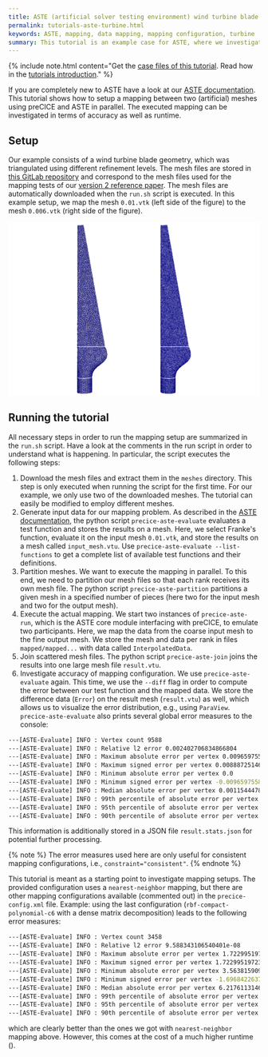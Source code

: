 ```yaml
---
title: ASTE (artificial solver testing environment) wind turbine blade tutorial
permalink: tutorials-aste-turbine.html
keywords: ASTE, mapping, data mapping, mapping configuration, turbine
summary: This tutorial is an example case for ASTE, where we investigate different preCICE mappings using ASTE.
---
```


{% include note.html content="Get the [case files of this tutorial](https://github.com/precice/tutorials/tree/master/aste-turbine). Read how in the [tutorials introduction](https://precice.org/tutorials.html)." %}

If you are completely new to ASTE have a look at our [ASTE documentation](https://precice.org/tooling-aste.html). This tutorial shows how to setup a mapping between two (artificial) meshes using preCICE and ASTE in parallel. The executed mapping can be investigated in terms of accuracy as well as runtime.

## Setup

Our example consists of a wind turbine blade geometry, which was triangulated using different refinement levels. The mesh files are stored in [this GitLab repository](https://gitlab.lrz.de/precice/precice2-ref-paper-setup) and correspond to the mesh files used for the mapping tests of our [version 2 reference paper](https://doi.org/10.12688/openreseurope.14445.1). The mesh files are automatically downloaded when the `run.sh` script is executed. In this example setup, we map the mesh `0.01.vtk` (left side of the figure) to the mesh `0.006.vtk` (right side of the figure).

![Turbine setup](images/tutorials-aste-turbine-setup.png)

## Running the tutorial

All necessary steps in order to run the mapping setup are summarized in the `run.sh` script. Have a look at the comments in the run script in order to understand what is happening. In particular, the script executes the following steps:

1. Download the mesh files and extract them in the `meshes` directory. This step is only executed when running the script for the first time. For our example, we only use two of the downloaded meshes. The tutorial can easily be modified to employ different meshes.
2. Generate input data for our mapping problem. As described in the [ASTE documentation](https://precice.org/tooling-aste.html#precice-aste-evaluate), the python script `precice-aste-evaluate` evaluates a test function and stores the results on a mesh. Here, we select Franke's function, evaluate it on the input mesh `0.01.vtk`, and store the results on a mesh called `input_mesh.vtu`. Use `precice-aste-evaluate --list-functions` to get a complete list of available test functions and their definitions.
3. Partition meshes. We want to execute the mapping in parallel. To this end, we need to partition our mesh files so that each rank receives its own mesh file. The python script `precice-aste-partition` partitions a given mesh in a specified number of pieces (here two for the input mesh and two for the output mesh).
4. Execute the actual mapping. We start two instances of `precice-aste-run`, which is the ASTE core module interfacing with preCICE, to emulate two participants. Here, we map the data from the coarse input mesh to the fine output mesh. We store the mesh and data per rank in files `mapped/mapped...` with data called `InterpolatedData`.
5. Join scattered mesh files. The python script `precice-aste-join` joins the results into one large mesh file `result.vtu`.
6. Investigate accuracy of mapping configuration. We use `precice-aste-evaluate` again. This time, we use the `--diff` flag in order to compute the error between our test function and the mapped data. We store the difference data (`Error`) on the result mesh (`result.vtu`) as well, which allows us to visualize the error distribution, e.g., using `ParaView`. `precice-aste-evaluate` also prints several global error measures to the console:

```bash
---[ASTE-Evaluate] INFO : Vertex count 9588
---[ASTE-Evaluate] INFO : Relative l2 error 0.002402706834866804
---[ASTE-Evaluate] INFO : Maximum absolute error per vertex 0.009659755828445804
---[ASTE-Evaluate] INFO : Maximum signed error per vertex 0.00888725146042224
---[ASTE-Evaluate] INFO : Minimum absolute error per vertex 0.0
---[ASTE-Evaluate] INFO : Minimum signed error per vertex -0.009659755828445804
---[ASTE-Evaluate] INFO : Median absolute error per vertex 0.0011544478395176805
---[ASTE-Evaluate] INFO : 99th percentile of absolute error per vertex 0.007066025673252374
---[ASTE-Evaluate] INFO : 95th percentile of absolute error per vertex 0.005206080046631978
---[ASTE-Evaluate] INFO : 90th percentile of absolute error per vertex 0.004253350142177374
```

This information is additionally stored in a JSON file `result.stats.json` for potential further processing.

{% note %}
The error measures used here are only useful for consistent mapping configurations, i.e., `constraint="consistent"`.
{% endnote %}

This tutorial is meant as a starting point to investigate mapping setups. The provided configuration uses a `nearest-neighbor` mapping, but there are other mapping configurations available (commented out) in the `precice-config.xml` file. Example: using the last configuration (`rbf-compact-polynomial-c6` with a dense matrix decomposition) leads to the following error measures:

```bash
---[ASTE-Evaluate] INFO : Vertex count 3458
---[ASTE-Evaluate] INFO : Relative l2 error 9.588343106540401e-08
---[ASTE-Evaluate] INFO : Maximum absolute error per vertex 1.7229951972397295e-06
---[ASTE-Evaluate] INFO : Maximum signed error per vertex 1.7229951972397295e-06
---[ASTE-Evaluate] INFO : Minimum absolute error per vertex 3.5638159090467525e-14
---[ASTE-Evaluate] INFO : Minimum signed error per vertex -1.6968422637542169e-06
---[ASTE-Evaluate] INFO : Median absolute error per vertex 6.217611314696114e-09
---[ASTE-Evaluate] INFO : 99th percentile of absolute error per vertex 3.548732313379818e-07
---[ASTE-Evaluate] INFO : 95th percentile of absolute error per vertex 1.6012309731194814e-07
---[ASTE-Evaluate] INFO : 90th percentile of absolute error per vertex 8.077894064206796e-08
```

which are clearly better than the ones we got with `nearest-neighbor` mapping above. However, this comes at the cost of a much higher runtime ().
